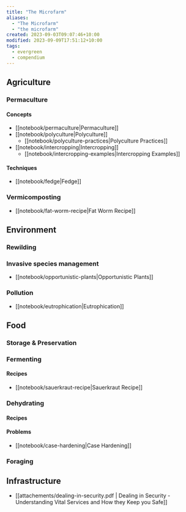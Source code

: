 ```yaml
---
title: "The Microfarm"
aliases:
  - "The Microfarm"
  - "the microfarm"
created: 2023-09-03T09:07:46+10:00
modified: 2023-09-09T17:51:12+10:00
tags:
  - evergreen
  - compendium
---
```


## Agriculture

### Permaculture

#### Concepts

- [[notebook/permaculture|Permaculture]]
- [[notebook/polyculture|Polyculture]]
	- [[notebook/polyculture-practices|Polyculture Practices]]
- [[notebook/intercropping|Intercropping]]
	- [[notebook/intercropping-examples|Intercropping Examples]]

#### Techniques

- [[notebook/fedge|Fedge]]

### Vermicomposting

- [[notebook/fat-worm-recipe|Fat Worm Recipe]]

## Environment

### Rewilding

### Invasive species management

- [[notebook/opportunistic-plants|Opportunistic Plants]]

### Pollution

- [[notebook/eutrophication|Eutrophication]]

## Food

### Storage & Preservation

### Fermenting

#### Recipes

- [[notebook/sauerkraut-recipe|Sauerkraut Recipe]]

### Dehydrating

#### Recipes

#### Problems

- [[notebook/case-hardening|Case Hardening]]

### Foraging

## Infrastructure

- [[attachements/dealing-in-security.pdf | Dealing in Security - Understanding Vital Services and How they Keep you Safe]]

